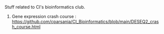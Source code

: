 Stuff related to CI's bioinformatics club. 

1. Gene expression crash course : https://github.com/cparsania/CI_Bioinformatics/blob/main/DESEQ2_crash_course.html 
